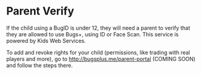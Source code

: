# Parent Verify

If the child using a BugID is under 12, they will need a parent to verify that they are allowed to use Bugs+, using ID or Face Scan. This service is powered by Kids Web Services.

To add and revoke rights for your child (permissions, like trading with real players and more), go to http://bugsplus.me/parent-portal (COMING SOON) and follow the steps there.
